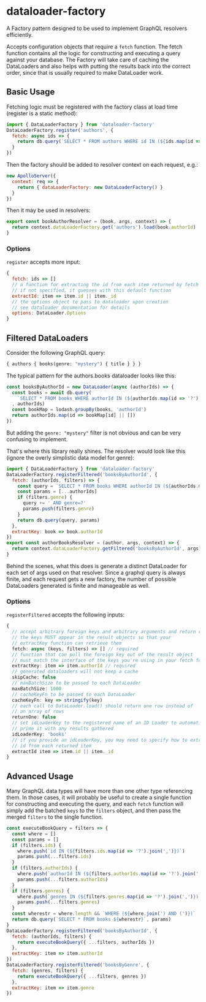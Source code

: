 # dataloader-factory
A Factory pattern designed to be used to implement GraphQL resolvers efficiently.

Accepts configuration objects that require a `fetch` function. The fetch function contains
all the logic for constructing and executing a query against your database. The Factory will
take care of caching the DataLoaders and also helps with putting the results back into the correct
order, since that is usually required to make DataLoader work.

## Basic Usage
Fetching logic must be registered with the factory class at load time (register is a static method):
```javascript
import { DataLoaderFactory } from 'dataloader-factory'
DataLoaderFactory.register('authors', {
  fetch: async ids => {
    return db.query(`SELECT * FROM authors WHERE id IN (${ids.map(id => '?').join(',')})`)
  }
})
```
Then the factory should be added to resolver context on each request, e.g.:
```javascript
new ApolloServer({
  context: req => {
    return { dataLoaderFactory: new DataLoaderFactory() }
  }
})
```
Then it may be used in resolvers:
```javascript
export const bookAuthorResolver = (book, args, context) => {
  return context.dataLoaderFactory.get('authors').load(book.authorId)
}
```
### Options
`register` accepts more input:
```javascript
{
  fetch: ids => []
  // a function for extracting the id from each item returned by fetch
  // if not specified, it guesses with this default function
  extractId: item => item.id || item._id
  // the options object to pass to dataloader upon creation
  // see dataloader documentation for details
  options: DataLoader.Options
}
```

## Filtered DataLoaders
Consider the following GraphQL query:
```graphql
{ authors { books(genre: "mystery") { title } } }
```
The typical pattern for the authors.books dataloader looks like this:
```javascript
const booksByAuthorId = new DataLoader(async (authorIds) => {
  const books = await db.query(
    `SELECT * FROM books WHERE authorId IN (${authorIds.map(id => '?').join(',')})`
  , authorIds)
  const bookMap = lodash.groupBy(books, 'authorId')
  return authorIds.map(id => bookMap[id] || [])
})
```
But adding the `genre: "mystery"` filter is not obvious and can be very confusing to implement.

That's where this library really shines. The resolver would look like this
(ignore the overly simplistic data model for genre):
```javascript
import { DataLoaderFactory } from 'dataloader-factory'
DataLoaderFactory.registerFiltered('booksByAuthorId', {
  fetch: (authorIds, filters) => {
    const query = `SELECT * FROM books WHERE authorId IN (${authorIds.map('?').join(',')})`
    const params = [...authorIds]
    if (filters.genre) {
      query += ' AND genre=?'
      params.push(filters.genre)
    }
    return db.query(query, params)
  },
  extractKey: book => book.authorId
})
export const authorBooksResolver = (author, args, context) => {
  return context.dataLoaderFactory.getFiltered('booksByAuthorId', args).load(author.id)
}
```
Behind the scenes, what this does is generate a distinct DataLoader for each set of args used on that resolver. Since a graphql query is always finite, and each request gets a new factory, the number of possible DataLoaders generated is finite and manageable as well.

### Options
`registerFiltered` accepts the following inputs:
```typescript
{
  // accept arbitrary foreign keys and arbitrary arguments and return results
  // the keys MUST appear in the result objects so that your
  // extractKey function can retrieve them
  fetch: async (keys, filters) => [] // required
  // function that can pull the foreign key out of the result object
  // must match the interface of the keys you're using in your fetch function
  extractKey: item => item.authorId // required
  // generated dataloaders will not keep a cache
  skipCache: false
  // maxBatchSize to be passed to each DataLoader
  maxBatchSize: 1000
  // cacheKeyFn to be passed to each DataLoader
  cacheKeyFn: key => stringify(key)
  // each call to DataLoader.load() should return one row instead of
  // an array of rows
  returnOne: false
  // set idLoaderKey to the registered name of an ID Loader to automatically
  // prime it with any results gathered
  idLoaderKey: 'books'
  // if you provide an idLoaderKey, you may need to specify how to extract the
  // id from each returned item
  extractId item => item.id || item._id
}
```

## Advanced Usage
Many GraphQL data types will have more than one other type referencing them. In those
cases, it will probably be useful to create a single function for constructing and
executing the query, and each `fetch` function will simply add the batched `keys` to
the `filters` object, and then pass the merged `filters` to the single function.
```javascript
const executeBookQuery = filters => {
  const where = []
  const params = []
  if (filters.ids) {
    where.push(`id IN (${filters.ids.map(id => '?').join(',')})`)
    params.push(...filters.ids)
  }
  if (filters.authorIds) {
    where.push(`authorId IN (${filters.authorIds.map(id => '?').join(',')})`)
    params.push(...filters.authorIds)
  }
  if (filters.genres) {
    where.push(`genres IN (${filters.genres.map(id => '?').join(',')})`)
    params.push(...filters.genres)
  }
  const wherestr = where.length && `WHERE (${where.join(') AND (')})`
  return db.query(`SELECT * FROM books ${wherestr}`, params)
}
DataLoaderFactory.registerFiltered('booksByAuthorId', {
  fetch: (authorIds, filters) {
    return executeBookQuery({ ...filters, authorIds })
  },
  extractKey: item => item.authorId
})
DataLoaderFactory.registerFiltered('booksByGenre', {
  fetch: (genres, filters) {
    return executeBookQuery({ ...filters, genres })
  },
  extractKey: item => item.genre
})
```
